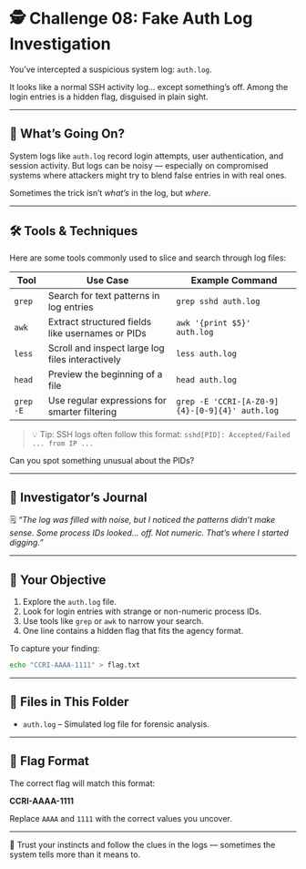 # 🕵️ Challenge 08: Fake Auth Log Investigation

You’ve intercepted a suspicious system log: `auth.log`.

It looks like a normal SSH activity log... except something’s off. Among the login entries is a hidden flag, disguised in plain sight.

---

## 🧠 What’s Going On?

System logs like `auth.log` record login attempts, user authentication, and session activity. But logs can be noisy — especially on compromised systems where attackers might try to blend false entries in with real ones.

Sometimes the trick isn’t *what’s* in the log, but *where*.

---

## 🛠 Tools & Techniques

Here are some tools commonly used to slice and search through log files:

| Tool       | Use Case                                           | Example Command                                |
|------------|----------------------------------------------------|------------------------------------------------|
| `grep`     | Search for text patterns in log entries            | `grep sshd auth.log`                           |
| `awk`      | Extract structured fields like usernames or PIDs   | `awk '{print $5}' auth.log`                    |
| `less`     | Scroll and inspect large log files interactively   | `less auth.log`                                |
| `head`     | Preview the beginning of a file                    | `head auth.log`                                |
| `grep -E`  | Use regular expressions for smarter filtering      | `grep -E 'CCRI-[A-Z0-9]{4}-[0-9]{4}' auth.log` |

> 💡 Tip: SSH logs often follow this format:
> `sshd[PID]: Accepted/Failed ... from IP ...`

Can you spot something unusual about the PIDs?

---

## 🧩 Investigator’s Journal

🗒️ *“The log was filled with noise, but I noticed the patterns didn’t make sense. Some process IDs looked... off. Not numeric. That’s where I started digging.”*

---

## 📝 Your Objective

1. Explore the `auth.log` file.
2. Look for login entries with strange or non-numeric process IDs.
3. Use tools like `grep` or `awk` to narrow your search.
4. One line contains a hidden flag that fits the agency format.

To capture your finding:

```bash
echo "CCRI-AAAA-1111" > flag.txt
````

---

## 📂 Files in This Folder

* `auth.log` – Simulated log file for forensic analysis.

---

## 🏁 Flag Format

The correct flag will match this format:

**CCRI-AAAA-1111**

Replace `AAAA` and `1111` with the correct values you uncover.

---

🔎 Trust your instincts and follow the clues in the logs — sometimes the system tells more than it means to.
